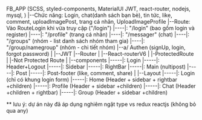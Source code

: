 FB_APP (SCSS, styled-components, MaterialUI JWT, react-router, nodejs, mysql, )
|--Chức năng: Login, chat(danh sách bạn bè), tin tức, like, comment, uploadImagePost, trang cá nhân, UploadImageProfile
|--Route: Vào RouteLogin khi vừa truy cập ("/login")
|----|: "/login" (bao gồm login và register)
|----|: "/profile" (trang cá nhân)
|----|: "/messager" (chat)
|----|: "/groups" (nhóm - list danh sách nhóm tham gia)
|----|: "/group/namegroup" (nhóm - chi tiết nhóm)
|--a/ Authen (signUp, login, forgot password)
| |--JWT
|--Router
| |--React-routerV6
| |-ProtectedRoute
| |-Not Protected Route
|
|--components
|-----|: Login
|-----|: Header+Logout
|-----|: Sidebar
|-----|: RightBar
|-----|: Main (nultipost)
|-----|: Post
|-----|: Post-footer (like, comment, share)
|
|--Layout
|-----|: Login (chỉ có khung login form)
|-----|: Home (Header + sidebar + rightbar +children)
|-----|: Profile (Header + sidebar +children)
|-----|: Chat (Header +children + rightbar)
|-----|: Group (Header + sidebar +children)

\*\* lưu ý: dự án này đã áp dụng nghiêm ngặt type vs redux reactjs (không bỏ qua any)
